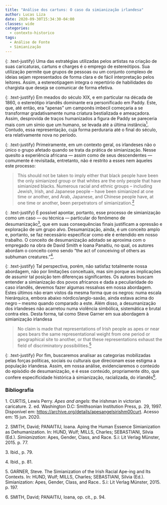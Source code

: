 ```yaml
---
title: "Análise dos cartuns: O caso da simianização irlandesa"
author: Lucas Liza
date: 2020-09-30T15:34:30-04:00
classes: wide
categories:
  - contexto-historico
tags:
  - Análise de Fonte
  - Simianização
---
```


{: .text-justify}
Uma das estratégias utilizadas pelos artistas na criação de suas caricaturas, cartuns e charges é o emprego de estereótipos. Sua utilização permite que grupos de pessoas ou um conjunto complexo
de ideias sejam representados de forma clara e de fácil interpretação pelos leitores. Assim, a estereotipagem integra o repertório de habilidades do chargista que deseja se comunicar de forma
efetiva.

{: .text-justify}
Em meados do século XIX, e em particular na década de 1860, o estereótipo irlandês
dominante era personificado em <span class="tool" data-tip="Diminutivo de Patrick. É comumente utilizado de forma pejorativa para se referir a um irlandês genérico.">Paddy</span>. Este, que, até então, era “apenas” um camponês imbecil
começaria a se transformar gradativamente numa criatura bestializada e ameaçadora. Assim, desprovida de traços humanizados a figura de Paddy se pareceria mais com um símio que um humano, se levada até a última instância[<sup>1</sup>](#ref1). Contudo, essa representação, cuja forma perduraria até o final do século, era relativamente nova no período.

{: .text-justify}
Primeiramente, em um contexto geral, os irlandeses não o único o grupo afetado quando se trata da prática de simianização. Nesse quesito a experiência africana — assim como de seus
descendentes — comumente é revisitada, entretanto, não é restrito a esses nem àqueles este processo:

> <span class="tool" data-tip="Isso não deve ser interpretado como se os negros fossem os únicos grupos simianizados
ou que os brancos são os únicas que simianizaram os negros. Diversos grupos raciais e étnicos - incluindo judeus, irlandeses e japoneses - foram simianizados eventualmente, e os árabes, japoneses e chineses, em um momento ou outro,
foram perpetradores de simianização">This should not be taken to imply either that black people have been the only simianized
group or that whites are the only people that have simianized blacks. Numerous racial and
ethnic groups – including Jewish, Irish, and Japanese people – have been simianized at one
time or another, and Arab, Japanese, and Chinese people have, at one time or another,
been perpetrators of simianization.</span>[<sup>2</sup>](#ref2)

{: .text-justify}
É possível apontar, portanto, esse processo de simianização como um caso — ou técnica —
particular do fenômeno de desumanização[<sup>3</sup>](#ref3), que em suas consequências finais justificam a opressão
e exploração de um grupo alvo. Desumanização, ainda, é um conceito amplo e, portanto, se faz
necessário especificar como ele é entendido em nosso trabalho. O conceito de desumanização adotado
se aproxima com o empregado na obra de David Smith e Ioana Panaitiu, no qual, os autores abordam o conceito como
sendo <span class="tool" data-tip="O Ato de conceber outros como criaturas subhumanas">“the act of conceiving of others as subhuman creatures.”</span>[<sup>4</sup>](#ref4).

{: .text-justify}
Tal perspectiva, porém, não satisfaz totalmente nossa abordagem, não por limitações conceituais, mas sim porque as implicações de assumir tal posição tem diferenças significantes. Os autores buscam entender a simianização dos povos africanos e dada a peculiaridade do caso irlandês, devemos fazer algumas ressalvas em nossa abordagem. Estes últimos não eram vistos da mesma forma que os negros: numa escala hierárquica, embora abaixo nórdico/anglo-saxão, ainda estava acima do negro – mesmo quando comparado a este. Além disso, a desumanização dos irlandeses não acarretou numa violência simbólica, sistemática e brutal contra eles. Desta forma, tal como Steve
Garner em sua abordagem à simianização irlandesa

> <span class="tool" data-tip="Nenhuma alegação é feita de que as representações do povo irlandês como macacos ou quase macacos têm o mesmo
peso representacional de um período ou local geográfico para outro, ou que essas representações esgotam o campo das possibilidades discriminatórias."> No claim is made that representations of Irish people as apes or near apes bears the same representational weight from one period or geographical site to another, or that these representations exhaust the field of discriminatory possibilities.</span>[<sup>5</sup>](#ref5)

{: .text-justify}
Por fim, buscaremos analisar as categorias mobilizadas pelas forças políticas, sociais ou  culturais que direcionam esse estigma a população irlandesa. Assim, em nossa análise, evidenciaremos o conteúdo do episódio de desumanização, e é esse conteúdo, propriamente dito, que confere especificidade histórica à simianização, racializada, do irlandês[<sup>6</sup>](#ref6).

### Bibliografia
<a name="ref1">1.</a>  CURTIS, Lewis Perry. _Apes and angels_: the irishman in victorian caricature. 2. ed. Washington D.C: Smithsonian Institution Press, p. 29, 1997. Disponível em: https://archive.org/details/apesangelsirishm00curt. Acesso em: 15 jun. 2020.

<a name="ref2">2.</a> SMITH, David; PANAITIU, Ioana. Aping the Human Essence Simianization as Dehumanization. In: HUND, Wulf; MILLS, Charles; SEBASTIANI, Silvia (Ed.). _Simianization_: Apes, Gender, Class, and Race. S.i: Lit Verlag
Münster, 2015. p. 77.

<a name="ref3">3.</a> Ibid., p. 79.

<a name="ref4">4.</a> Ibid., p. 81.

<a name="ref5">5.</a> GARNER, Steve. The Simianization of the Irish Racial Ape-ing and Its Contexts. In: HUND, Wulf; MILLS, Charles; SEBASTIANI, Silvia (Ed.). Simianization: Apes, Gender, Class, and Race.. S.i: Lit Verlag Münster, 2015.
p. 197.

<a name="ref6">6.</a> SMITH, David; PANAITIU, Ioana, op. cit., p. 94.

